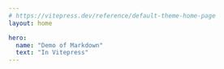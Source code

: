 ```yaml
---
# https://vitepress.dev/reference/default-theme-home-page
layout: home

hero:
  name: "Demo of Markdown"
  text: "In Vitepress"
---
```


<demo
  title="Print Hello World"
  desc="This is a simple example of a Vue component that prints 'Hello World' to the console."
  src="./index.vue"
  attrs="{5}"
  attrs-in-js="{4}"
  twoslash
  expand
/>
